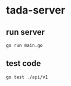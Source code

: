 # tada-server

## run server

```shell
go run main.go
```

## test code

```shell
go test ./api/v1
```
